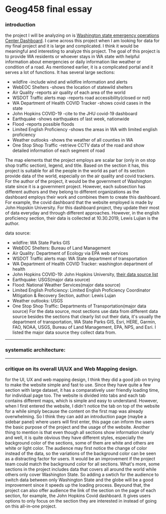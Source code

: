 # Geog458 final essay

### introduction<br/>
   the project I will be analyzing on is [Washington state emergency operations Center Dashboard](https://waseocgis.maps.arcgis.com/apps/MapSeries/index.html?appid=84b17c2a2af8487f97a244b6126834c2). I came across this project when I am looking for data for my final project and it is large and complicated. I think it would be meaningful and interesting to analyze this project. 
   The goal of this project is to provide WA residents or whoever stays in WA state with helpful information about emergencies or daily information like weather or condition of a road. As mentioned earlier, it is a complicated portal and it serves a lot of functions. It has several large sections: 
   - wildfire -include wind and wildfire information and alerts
   - WebEOC Shelters -shows the location of statewild shelters
   - Air Quality -reports air quality of each area of the world
   - WSDOT Traffic alerts map -reports road accessibility(closed or not)
   - WA Department of Health COVID Tracker -shows covid cases in the state
   - John Hopkins COVID-19 -cite to the JHU covid-19 dashboard
   - Earthquake -shows earthquakes of last week, nationwide
   - Flood -reports possible floods
   - Limited English Proficiency -shows the areas in WA with limited english proficiency
   - Weather outlooks -shows the weather of all counties in WA
   - One Stop Shop Traffic -retrieve CCTV data of the road and show detailed information of each segment of road

The map elements that the project employs are scalar bar (only in on stop shop traffic section), legend, and title.
Based on the section it has, this project is suitable for all the people in the world as part of its section provide data of the world, especially on the air quality and covid trackers. For the author of the project, it would be the government of Washington state since it is a government project. However, each subsection has different authors and they belong to different organizations as the dashboard employs their work and combines them to create this dashboard. For example, the covid dashboard that the website employed is made by John Hopskin University.
For this dashboard project, they update their most of data everyday and through different approaches. However, in the english proficiency section, their data is collected at 10.30.2019, Lewis Lujian is the author.

data source:
- wildfire: WA State Parks GIS
- WebEOC Shelters:  Bureau of Land Management
- Air Quality: Department of Ecology via EPA web services
- WSDOT Traffic alerts map: WA State department of transportation
- WA Department of Health COVID Tracker: washington department of health
- John Hopkins COVID-19: John Hopkins University, [their data source list](https://github.com/CSSEGISandData/COVID-19/blob/master/README.md)
- Earthquake: USGS(major data source)
- Flood: National Weather Services(major data source)
- Limited English Proficiency: Limited English Proficiency Coordinator Mitigation & Recovery Section, author: Lewis Lujan
- Weather outlooks: USGS
- One Stop Shop Traffic: Departments of Transportation(major data source)
For the data source, most sections use data from different data source besides the sections that clearly list out their data, it's usually the department of transportation, WA State Parks GIS, Esri, HERE, Garmin, FAO, NOAA, USGS, Bureau of Land Management, EPA, NPS, and Esri. I listed the major data source they collect data from. 


----------
### systematic architecture:




---------

### critique on its overall UI/UX and Web Mapping design.

for the UI, UX and web mapping design, I think they did a good job on trying to make the website simple and fast to use. Since they have quite a few section with large dataset, it has a comparatively user friendly loading time, for individual page too. The website is divided into tabs and each tab contains different maps, which is simple and easy to understand. However, when I first entered the website, I didn't notice the tab on top of the website for a while simply because the content on the first map was already overwhelming. So I think they can add an introduction page (maybe a sidebar panel) where users will first enter, this page can inform the users the basic purpose of the project and the usage of the website. 
Another thing to mention is that even though all sections show information clearly and well, it is quite obvious they have different styles, especially the background color of the sections, some of them are white and others are white or light color. The audience may first notice the change of color instead of the data, so the variations of the background color can be seen as a distracting factor for users. It would be an improvement if the project team could match the background color for all sections. 
What's more, some sections in the project includes data that covers all around the world while others only cover Washington State. So adding a swtich for the audience to switch data between only Washington State and the globe will be a good improvement since it speeds up the loading process. 
Beyound that, the project can also offer audience the link of the section on the page of each section, for example, the John Hopkins Covid dashboard. It gives users options to only focus on the section they are interested in instead of going on this all-in-one project.


